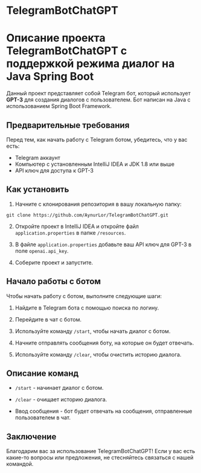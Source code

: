 # TelegramBotChatGPT
# Описание проекта TelegramBotChatGPT с поддержкой режима диалог на Java Spring Boot

Данный проект представляет собой Telegram бот, который использует **GPT-3** для создания диалогов с пользователем. Бот написан на Java с использованием Spring Boot Framework.

## Предварительные требования

Перед тем, как начать работу с Telegram ботом, убедитесь, что у вас есть:
- Telegram аккаунт
- Компьютер с установленным IntelliJ IDEA и JDK 1.8 или выше
- API ключ для доступа к GPT-3

## Как установить

1. Начните с клонирования репозитория в вашу локальную папку:

```
git clone https://github.com/AynurLor/TelegramBotChatGPT.git
```

2. Откройте проект в IntelliJ IDEA и откройте файл `application.properties` в папке `/resources`.

3. В файле `application.properties` добавьте ваш API ключ для GPT-3 в поле `openai.api_key`.

4. Соберите проект и запустите.

## Начало работы с ботом

Чтобы начать работу с ботом, выполните следующие шаги:

1. Найдите в Telegram бота с помощью поиска по логину. 

2. Перейдите в чат с ботом.

3. Используйте команду `/start`, чтобы начать диалог с ботом.

4. Начните отправлять сообщения боту, на которые он будет отвечать.

5. Используйте команду `/clear`, чтобы очистить историю диалога.

## Описание команд

- `/start` - начинает диалог с ботом.

- `/clear` - очищает историю диалога.

- Ввод сообщения - бот будет отвечать на сообщения, отправленные пользователем в чат.

## Заключение

Благодарим вас за использование TelegramBotChatGPT! Если у вас есть какие-то вопросы или предложения, не стесняйтесь связаться с нашей командой.
